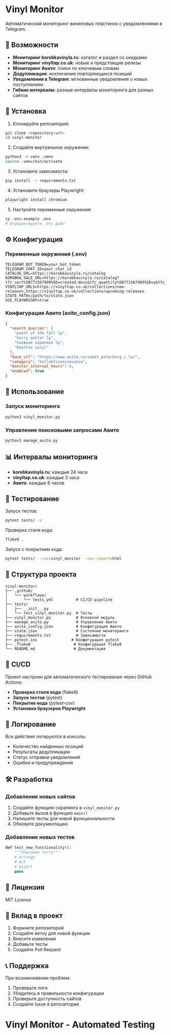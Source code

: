 # Vinyl Monitor

Автоматический мониторинг виниловых пластинок с уведомлениями в Telegram.

## 🎵 Возможности

- **Мониторинг korobkavinyla.ru**: каталог и раздел со скидками
- **Мониторинг vinyltap.co.uk**: новые и предстоящие релизы
- **Мониторинг Авито**: поиск по ключевым словам
- **Дедупликация**: исключение повторяющихся позиций
- **Уведомления в Telegram**: мгновенные уведомления о новых поступлениях
- **Гибкие интервалы**: разные интервалы мониторинга для разных сайтов

## 🚀 Установка

1. Клонируйте репозиторий:
```bash
git clone <repository-url>
cd vinyl-monitor
```

2. Создайте виртуальное окружение:
```bash
python3 -m venv .venv
source .venv/bin/activate
```

3. Установите зависимости:
```bash
pip install -r requirements.txt
```

4. Установите браузеры Playwright:
```bash
playwright install chromium
```

5. Настройте переменные окружения:
```bash
cp .env.example .env
# Отредактируйте .env файл
```

## ⚙️ Конфигурация

### Переменные окружения (.env)

```env
TELEGRAM_BOT_TOKEN=your_bot_token
TELEGRAM_CHAT_ID=your_chat_id
CATALOG_URL=https://korobkavinyla.ru/catalog
KOROBKA_SALE_URL=https://korobkavinyla.ru/catalog?tfc_sort%5B771567999%5D=created:desc&tfc_quantity%5B771567999%5D=y&tfc_storepartuid%5B771567999%5D=Sale&tfc_div=:::
VINYLTAP_URLS=https://vinyltap.co.uk/collections/new-releases,https://vinyltap.co.uk/collections/upcoming-releases
STATE_PATH=/path/to/state.json
USE_PLAYWRIGHT=true
```

### Конфигурация Авито (avito_config.json)

```json
{
  "search_queries": [
    "poets of the fall lp",
    "harry potter lp",
    "Снежная королева lp",
    "beatles vinyl"
  ],
  "base_url": "https://www.avito.ru/sankt_peterburg_i_lo/",
  "category": "kollektsionirovanie",
  "monitor_interval_hours": 6,
  "enabled": true
}
```

## 🎯 Использование

### Запуск мониторинга

```bash
python3 vinyl_monitor.py
```

### Управление поисковыми запросами Авито

```bash
python3 manage_avito.py
```

## 📊 Интервалы мониторинга

- **korobkavinyla.ru**: каждые 24 часа
- **vinyltap.co.uk**: каждые 3 часа
- **Авито**: каждые 6 часов

## 🧪 Тестирование

Запуск тестов:
```bash
pytest tests/ -v
```

Проверка стиля кода:
```bash
flake8 .
```

Запуск с покрытием кода:
```bash
pytest tests/ --cov=vinyl_monitor --cov-report=html
```

## 📁 Структура проекта

```
vinyl-monitor/
├── .github/
│   └── workflows/
│       └── tests.yml          # CI/CD pipeline
├── tests/
│   ├── __init__.py
│   └── test_vinyl_monitor.py  # Тесты
├── vinyl_monitor.py           # Основной модуль
├── manage_avito.py            # Управление Авито
├── avito_config.json          # Конфигурация Авито
├── state.json                 # Состояние мониторинга
├── requirements.txt           # Зависимости
├── pytest.ini               # Конфигурация pytest
├── .flake8                   # Конфигурация flake8
└── README.md                 # Документация
```

## 🔧 CI/CD

Проект настроен для автоматического тестирования через GitHub Actions:

- **Проверка стиля кода** (flake8)
- **Запуск тестов** (pytest)
- **Покрытие кода** (pytest-cov)
- **Установка браузеров Playwright**

## 📝 Логирование

Все действия логируются в консоль:
- Количество найденных позиций
- Результаты дедупликации
- Статус отправки уведомлений
- Ошибки и предупреждения

## 🛠️ Разработка

### Добавление новых сайтов

1. Создайте функцию скрапинга в `vinyl_monitor.py`
2. Добавьте вызов в функцию `main()`
3. Напишите тесты для новой функциональности
4. Обновите документацию

### Добавление новых тестов

```python
def test_new_functionality():
    """Описание теста"""
    # Arrange
    # Act
    # Assert
    pass
```

## 📄 Лицензия

MIT License

## 🤝 Вклад в проект

1. Форкните репозиторий
2. Создайте ветку для новой функции
3. Внесите изменения
4. Добавьте тесты
5. Создайте Pull Request

## 📞 Поддержка

При возникновении проблем:
1. Проверьте логи
2. Убедитесь в правильности конфигурации
3. Проверьте доступность сайтов
4. Создайте Issue в репозитории
# Vinyl Monitor - Automated Testing




